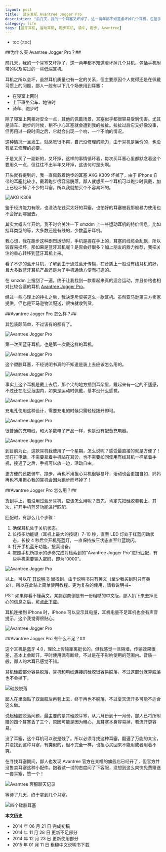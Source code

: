 ```yaml
---
layout: post
title:  蓝牙耳机 Avantree Jogger Pro
description: "前几天，我的一个耳塞又坏掉了，这一两年都不知道虐坏掉几个耳机，包括手机附带的以及买过的一些低端耳机。耳机之所以会坏，虽然耳机质量也有一定的关系，但主要原因个人觉得还是在佩戴习惯上的问题。"
category: life
tags: [蓝牙耳机, 运动耳机, 跑步耳机, 骑车, 跑步, Avantree]
---
```


* toc
{:toc}

##为什么买 Avantree Jogger Pro？##

前几天，我的一个耳塞又坏掉了，这一两年都不知道虐坏掉几个耳机，包括手机附带的以及买过的一些低端耳机。

耳机之所以会坏，虽然耳机质量也有一定的关系，但主要原因个人觉得还是在佩戴习惯上的问题，鄙人一般有以下几个场景用到耳塞：

* 在寝室上网时
* 上下班坐公车、地铁时
* 骑车、跑步时

除了寝室上网相对安全一点，其他的佩戴场景，耳塞似乎都很容易受到伤害。尤其是骑车、跑步的时候，稍不小心耳塞就会遭到我的拉扯。拉扯过后它又好像没事，但再用过一段时间之后，它就会出现一个响，一个不响的情况。

这种情况一旦发生，就感觉很不爽，自己没修理的能力，由于耳机是廉价的，也没有拿去修理的必要。

于是又买了一副新的，又坏掉，这样的事情循环着，每次买耳塞心里都默念着这个要用久一点，但往往不出半年又坏掉，这该何时是头啊。

开头就有提到的，我一直佩戴着跑步的耳塞 AKG K309 坏掉了，由于 iPhone 自带的耳塞比较小，戴着跑步很容易脱落，鄙人就想买一个耳机可以跑步时佩戴，加上已经坏掉了不少的耳塞，所以我就想买个不容易坏的。

![AKG K309]({{site.IMG_PATH}}/avantree-jogger-pro-01.jpg)

鉴于经济能力有限，也没法花钱买太好的耳塞，也怕好的耳塞被我那般暴力使用也不会好到哪里去。

其实大概去年开始，我不时会关注一下 smzdm 上一些运动耳机的特价信息，比如挂耳类型的等，大多数还是有线的，少数蓝牙耳机。

我心想，我在跑步这种剧烈运动时，手机是握在手上的，耳塞的线缆会乱飘，所以较容易损坏，那如果是蓝牙耳机呢？是否会好很多？加上朋友的鼎力推荐，我把关注的重心转移到蓝牙耳机上来。

看了不少的蓝牙耳机，了解到由于通过蓝牙传输，在音质上一般没有线耳机的好，且大多数蓝牙耳机产品还是为了手机通话方便而打造的。

在 smzdm 上搜刮了一遍，终于让我找到一款看起来真的适合运动，并且价格也相对比较合适的耳机 [Avantree Jogger Pro](http://fx.smzdm.com/detail/231447)。

经过一些心理上的挣扎之后，我决定斥资买这么一款耳机。虽然亚马逊第三方卖家提供，但也是亚马逊物流配送，很快就收到货。

##Avantree Jogger Pro 怎么样？##

其包装颇简单，不过该有的都有了。

![Avantree Jogger Pro]({{site.IMG_PATH}}/avantree-jogger-pro-02.jpg)

第一次买蓝牙耳机，也是第一次戴这样的耳机。

![Avantree Jogger Pro]({{site.IMG_PATH}}/avantree-jogger-pro-03.jpg)

这个塑胶耳塞，不经说明书真的不知道是装上去应该怎么用的。

![Avantree Jogger Pro]({{site.IMG_PATH}}/avantree-jogger-pro-04.jpg)

事实上这个耳机是戴上去后，那个尖的地方插到耳朵里，戴起来有一定的不适感，不过还在忍受范围内，如果是运动时佩戴，基本没什么感觉。

![Avantree Jogger Pro]({{site.IMG_PATH}}/avantree-jogger-pro-05.jpg)

充电孔使用这种设计，需要充电的时候只需轻轻拨开即可。

![Avantree Jogger Pro]({{site.IMG_PATH}}/avantree-jogger-pro-06.jpg)

很普通的充电线，和大多数电子产品一样，也是没有配备充电器。

![Avantree Jogger Pro]({{site.IMG_PATH}}/avantree-jogger-pro-07.jpg)

到目前为止，这款耳机我使用了一个星期，怎么说呢？感受最直接的就是方便了！现在打电话，不需要拿着手机贴在耳旁，也不需要如同使用有线耳机一样拿着手机，接通了之后，手机可以放一边，活动自由。

更方便的还数骑车、跑步，再也不用担心耳机很容易坏，活动也会更加自如，妈妈再也不用担心我的耳机会因为跑步而坏掉了！

##Avantree Jogger Pro 怎么用？##

货到手上，若没用过蓝牙耳机，应该怎么用呢？首先，肯定先把硅胶套套上，其次，打开手机蓝牙功能进行匹配。

匹配时，有那么几个步骤：

1. 确保耳机处于关机状态。
2. 长按多功能键（耳机上最大的按键）7-10 秒，直至 LED 灯处于红蓝闪动状态。长按 4 秒后会开机亮蓝灯，一直保持按压状态直至红蓝跳闪。
3. 打开手机蓝牙功能，搜索设备。
4. 按照手机所提示的步奏完成对检索到的“Avantree Jogger Pro”进行匹配，有些手机需要输入密码，即为“0000”。

![Avantree Jogger Pro]({{site.IMG_PATH}}/avantree-jogger-pro-11.jpg)

以上，可以在 [其说明书](http://www.avantree.com/media/user_manual/AS6P-user-manual.pdf) 里找到，由于说明书只有英文（至少我买到时只有英文），所以在此贴上简单使用教程。更为复杂的使用，请看说明书~

PS：如果你看不懂英文，某剽窃商倒是有一份粗糙的中文版，鄙人扒下来去掉恶心的信息之后，[可点此下载]({{site.IMG_PATH}}/jogger.pdf)。

耳机连接到 iPhone 时，iPhone 可以显示其电量，耳机电量不足耳机也会有声音提示，这个我觉得很贴心。

![Avantree Jogger Pro]({{site.IMG_PATH}}/avantree-jogger-pro-12.jpg)

##Avantree Jogger Pro 有什么不足？##

这个耳机是蓝牙 4.0，理论上传输距离挺长的。但我感觉一旦隔墙，传输效果很差，基本上会断开。平时使用偶有断续，不过是在不影响使用的范围内。音质一般，鄙人的木耳已感觉不错。

耳机硅胶部分容易脱落，耳机和电线连接的硅胶很容易脱落，不过这部分就算脱落也不会掉下。

![硅胶脱落]({{site.IMG_PATH}}/avantree-jogger-pro-08.jpg)

鄙人在里面贴了双面胶后再套上去，终于再也不脱落，不过夏天流汗多可能不适合这么做。

说起硅胶脱落问题，最主要的是其硅胶耳塞，从六月份到十一月份，鄙人已将所附赠的四个耳塞丢了三个，原因可能是因为粗心，且耳塞本身容易掉，若流汗更容易。

没了耳塞，这个耳机可以说是残了。所以必须寻找这种耳塞，翻遍了万能的某宝，并没找到这种耳塞，有类似的，但不完全一样，也担心买回来不能用或者用着不爽。

在寻找耳塞期间，鄙人也发现 Avantree 官方在某喵的旗舰店已经开了，但官方并没售卖耳塞这种小配件。抱着试一试的态度问了下客服，没想到这么爽快免费赠送一套耳塞，赞一个！

![Avantree 客服聊天记录]({{site.IMG_PATH}}/avantree-jogger-pro-09.png)

等待了几天，终于拿到几个耳塞。

![四个硅胶耳塞]({{site.IMG_PATH}}/avantree-jogger-pro-10.jpg)

**本文历史**

* 2014 年 06 月 21 日 完成初稿
* 2014 年 11 月 28 日 更新不足部分
* 2014 年 12 月 23 日 更新使用部分
* 2015 年 01 月 11 日 粗糙中文说明书下载
